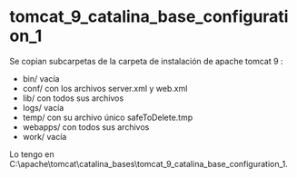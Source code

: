 # tomcat_9_catalina_base_configuration_1

Se copian subcarpetas de la carpeta de instalación de apache tomcat 9 :
- bin/ vacía
- conf/ con los archivos server.xml y web.xml
- lib/ con todos sus archivos
- logs/ vacía
- temp/ con su archivo único safeToDelete.tmp
- webapps/ con todos sus archivos
- work/ vacía

Lo tengo en C:\apache\tomcat\catalina_bases\tomcat_9_catalina_base_configuration_1.
